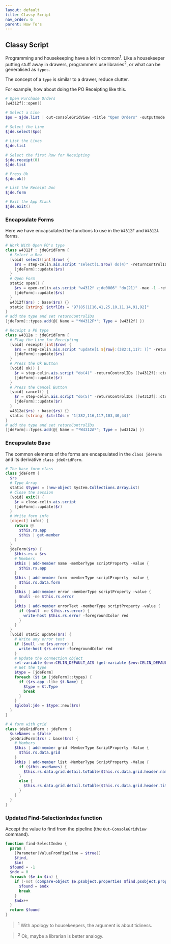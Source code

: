 ```yaml
---
layout: default
title: Classy Script
nav_order: 6
parent: How To's
---
```


## Classy Script

Programming and housekeeping have a lot in common<sup>1</sup>.  Like a housekeeper putting stuff away in drawers, programmers use libraries<sup>2</sup>, or what can be generalised as `types`.

The concept of a `type` is similar to a drawer, reduce clutter.

For example, how about doing the PO Receipting like this.

```powershell
# Open Purchase Orders
[w4312f]::open()

# Select a Line
$po = $jde.list | out-consoleGridView -title "Open Orders" -outputmode single | find-selectIndex -in $jde.list
  
# Select the Line
$jde.select($po)
  
# List the Lines
$jde.list
  
# Select the first Row for Receipting
$jde.receipt(0)
$jde.list

# Press Ok
$jde.ok()

# List the Receipt Doc
$jde.form

# Exit the App Stack
$jde.exit()
```

### Encapsulate Forms

Here we have encapsulated the functions to use in the `W4312F` and `W4312A` forms.

```powershell
# Work With Open PO's type
class w4312f : jdeGridForm {
  # Select a Row
  [void] select([int]$row) {
    $rs = step-celin.ais.script "select(1.$row) do(4)" -returnControlIDs ([w4312a]::ctrlIds)
    [jdeForm]::update($rs)
  }
  # Open Form
  static open() {
    $rs = open-celin.ais.script "w4312f zjde0006" "do(21)" -max -1 -returnControlIDs ([w4312f]::ctrlIds)
    [jdeForm]::update($rs)
  }
  w4312f($rs) : base($rs) {}
  static [string] $ctrlIds = "97|85|1[16,41,25,10,11,14,91,92]"
}
# add the type and set returnControlIDs
[jdeForm]::types.add(@{ Name = "*W4312F*"; Type = [w4312f] })

# Receipt a PO type
class w4312a : jdeGridForm {
  # Flag the Line for Receipting
  [void] receipt([int]$row) {
    $rs = step-celin.ais.script "update[1 ${row}:(382:1,117: )]" -returnControlIDs ([w4312a]::ctrlIds)
    [jdeForm]::update($rs)
  }
  # Press the Ok Button
  [void] ok() {
    $r = step-celin.ais.script "do(4)" -returnControlIDs ([w4312f]::ctrlIds)
    [jdeForm]::update($r)
  }
  # Press the Cancel Button
  [void] cancel() {
    $r = step-celin.ais.script "do(5)" -returnControlIDs ([w4312f]::ctrlIds)
    [jdeForm]::update($r)
  }
  w4312a($rs) : base($rs) {}
  static [string] $ctrlIds = "1[382,116,117,103,40,44]"
}
# add the type and set returnControlIDs
[jdeForm]::types.add(@{ Name = "*W4312A*"; Type = [w4312a] })
```

### Encapsulate Base

The common elements of the forms are encapsulated in the `class jdeForm` and its derivative `class jdeGridForm`.

```powershell
# The base form class
class jdeForm {
  $rs
  # Type Array
  static $types = (new-object System.Collections.ArrayList)
  # Close the session
  [void] exit() {
    $r = close-celin.ais.script
    [jdeForm]::update($r)
  }
  # Write form info
  [object] info() {
    return @(
      $this.rs.app
      $this | get-member
    )
  }
  jdeForm($rs) {
    $this.rs = $rs
    # Members
    $this | add-member name -memberType scriptProperty -value {
      $this.rs.app
    }
    $this | add-member form -memberType scriptProperty -value {
      $this.rs.data.form
    }
    $this | add-member error -memberType scriptProperty -value {
      $null -ne $this.rs.error
    }
    $this | add-member errorText -memberType scriptProperty -value {
      if ($null -ne $this.rs.error) {
        write-host $this.rs.error -foregroundColor red
      }
    }
  }
  [void] static update($rs) {
    # Write any error text
    if ($null -ne $rs.error) {
      write-host $rs.error -foregroundColor red
    }
    # Update the connection object
    set-variable $env:CELIN_DEFAULT_AIS (get-variable $env:CELIN_DEFAULT_AIS).value -scope Global
    # Get the type
    $type = [jdeForm]
    foreach ($t in [jdeForm]::types) {
      if ($rs.app -like $t.Name) {
        $type = $t.Type
        break
      }
    }
    $global:jde = $type::new($rs)
  }
}

# A form with grid
class jdeGridForm : jdeForm {
  $useNames = $false
  jdeGridForm($rs) : base($rs) {
    # Members
    $this | add-member grid -MemberType ScriptProperty -Value {
      $this.rs.data.grid
    }
    $this | add-member list -MemberType ScriptProperty -Value {
      if ($this.useNames) {
        $this.rs.data.grid.detail.toTable($this.rs.data.grid.header.names)
      }
      else {
        $this.rs.data.grid.detail.toTable($this.rs.data.grid.header.titles)
      }
    }
  }
}
```

### Updated Find-SelectionIndex function

Accept the value to find from the pipeline (the `Out-ConsoleGridView` command).

```powershell
function find-SelectIndex {
  param (
    [Parameter(ValueFromPipeline = $true)]
    $find,
    $in)
  $found = -1
  $ndx = 0
  foreach ($e in $in) {
    if (-not (compare-object $e.psobject.properties $find.psobject.properties)) {
      $found = $ndx
      break
    }
    $ndx++
  }
  return $found
}
```

> <sup>1</sup> With apology to housekeepers, the argument is about tidiness.

> <sup>2</sup> Ok, maybe a librarian is better analogy.
